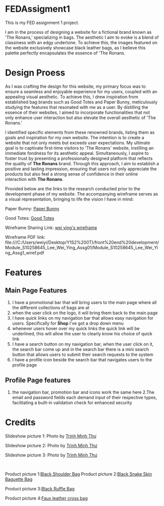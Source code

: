 # FEDAssigment1
This is my FED assignment 1 project. 

I am in the process of designing a website for a fictional brand known as 'The Ronans,' specializing in bags. The aesthetic I aim to evoke is a blend of classiness with an edgy undertone. To achieve this, the images featured on the website exclusively showcase black leather bags, as I believe this palette perfectly encapsulates the essence of 'The Ronans.
# Design Proess
As I was crafting the design for this website, my primary focus was to ensure a seamless and enjoyable experience for my users, coupled with an appealing visual aesthetic. To achieve this, I drew inspiration from established bag brands such as Good Totes and Paper Bunny, meticulously studying the features that resonated with me as a user. By distilling the essence of their websites, I aimed to incorporate functionalities that not only enhance user interaction but also elevate the overall aesthetic of 'The Ronans.'

I identified specific elements from these renowned brands, listing them as goals and inspiration for my own website. The intention is to create a website that not only meets but exceeds user expectations. My ultimate goal is to captivate first-time visitors to 'The Ronans' website, instilling an immediate fondness for its aesthetic appeal. Simultaneously, I aspire to foster trust by presenting a professionally designed platform that reflects the quality of **The Ronans** brand. Through this approach, I aim to establish a positive and lasting impression, ensuring that users not only appreciate the products but also feel a strong sense of confidence in their online interaction with **The Ronans**.

Provided below are the links to the research conducted prior to the development phase of my website. The accompanying wireframe serves as a visual representation, bringing to life the vision I have in mind:

Paper Bunny:
[Paper Bunny](https://thepaperbunny.com/)

Good Totes:
[Good Totes](https://goodtotes.co/)

Wireframe Sharing Link:
[wei ying's wireframe](https://www.figma.com/file/TBl6ljK5zVuPtn56uk57Tq/Module_S10258645_Lee_Wei_Ying_Assg1_wiref?type=design&node-id=0%3A1&mode=design&t=5yIWJJLVONeaJbl4-1)

Wireframe PDF link: file:///C:/Users/weiyi/Desktop/Y1S2%20(IT)/front%20end%20development/Module_S10258645_Lee_Wei_Ying_Assg01/Module_S10258645_Lee_Wei_Ying_Assg1_wiref.pdf

# Features
## Main Page Features
1. I have a promotional bar that will bring users to the main page where all the different collections of bags are at
2. when the user click on the logo, it will bring them back to the main page
3. I have quick links on my navigation bar that allows easy navigation for users. Specifically for **Shop** I've got a drop down menu
4. whenever users hover over my quick links the quick link will be underlined, this will allow the user to clearly know his choice of quick link
5. I have a search button on my navigation bar, when the user click on it, the search bar come up and in the search bar there is a mini search button that allows users to submit their search requests to the system
6. I have a profile icon beside the search bar that navigates users to the profile page

## Profile Page features
1. the navigation bar, promotion bar and icons work the same here
2.The email and password fields each demand input of their respective types, facilitating a built-in validation check for enhanced security

# Credits
Slideshow picture 1: Photo by [Trình Minh Thư](https://unsplash.com/photos/brown-leather-handbag-on-green-pine-tree-ScYGyGhA9HQ?utm_content=creditCopyText&utm_medium=referral&utm_source=unsplash)

Slideshow picture 2: Photo by [Trình Minh Thư](https://unsplash.com/photos/brown-leather-sling-bag-hanged-on-green-and-red-clothes-hanger-MQOA0n3chA8?utm_content=creditCopyText&utm_medium=referral&utm_source=unsplash)

Slideshow picture 3: Photo by [Trình Minh Thư](https://unsplash.com/photos/red-leather-handbag-on-green-pine-tree-twN2viFvWd0?utm_content=creditCopyText&utm_medium=referral&utm_source=unsplash) 

<br>

Product picture 1:[Black Shoulder Bag](https://dukesavenue.com/autumn-capsule-wardrobe/)
Product picture 2:[Black Snake Skin Baguette Bag](https://www.shopemeryrose.com/productDetails/100300?utm_source=pinterest.com&utm_medium=cpc&utm_campaign=womenbags_emeryrose_pinadsusdpapcmpaswbag09201015489&url_from=womenbags_emeryrose_pinadsusdpapcmpaswbag09201015489&epik=dj0yJnU9MGg4RDhDS3pzNU96S1cxRjRXOUdwV1FaakpMNTU3b3MmcD0wJm49RVc2cEkxS09vNFFiR1lYWHVNellidyZ0PUFBQUFBR1ZZZEs4)

Product picture 3:[Black Ruffle Bag](https://ultrasellershoes.com/products/severiana-handbags?variant=35067090698391&utm_source=pinterest&utm_medium=social)

Product picture 4:[Faux leather cross bag](https://www.marksandspencer.com/faux-leather-cross-body-bag/p/clp60547840?color=BLACK#intid=pid_pg1pip48g4r1c2|prodflag_As%20Seen%20On%20TV)




